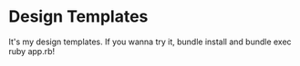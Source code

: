 # Design Templates
It's my design templates. If you wanna try it, bundle install and bundle exec ruby app.rb!

